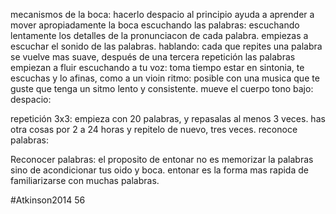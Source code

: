 mecanismos de la boca: hacerlo despacio al principio ayuda a aprender a mover apropiadamente la boca
escuchando las palabras: escuchando lentamente los detalles de la pronunciacon de cada palabra. empiezas a escuchar el sonido de las palabras. 
hablando: cada que repites una palabra se vuelve mas suave, después de una tercera repetición las palabras empiezan a fluir
escuchando a tu voz: toma tiempo estar en sintonia, te escuchas y lo afinas, como a un vioin
ritmo: posible con una musica que te guste que tenga un sitmo lento y consistente. mueve el cuerpo
tono bajo:
despacio:

repetición 3x3: empieza con 20 palabras, y repasalas al menos 3 veces. has otra cosas por 2 a 24 horas y repitelo de nuevo, tres veces.
reconoce palabras: 

Reconocer palabras: el proposito de entonar no es memorizar la palabras sino de acondicionar tus oido y boca. entonar es la forma mas rapida de familiarizarse con muchas palabras. 

#Atkinson2014 56


